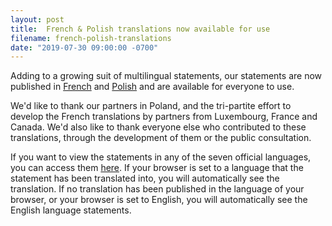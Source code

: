```yaml
---
layout: post
title:  French & Polish translations now available for use
filename: french-polish-translations
date: "2019-07-30 09:00:00 -0700"
---
```


Adding to a growing suit of multilingual statements, our statements are now published in [French](https://rightsstatements.org/page/1.0/?language=fr) and [Polish](https://rightsstatements.org/page/1.0/?language=pl) and are available for everyone to use.  

We'd like to thank our partners in Poland, and the tri-partite effort to develop the French translations by partners from Luxembourg, France and Canada.  We'd also like to thank everyone else who contributed to these translations, through the development of them or the public consultation.  

If you want to view the statements in any of the seven official languages, you can access them [here](https://rightsstatements.org/en/documentation/translations.html).  If your browser is set to a language that the statement has been translated into, you will automatically see the translation.  If no translation has been published in the language of your browser, or your browser is set to English, you will automatically see the English language statements.  

